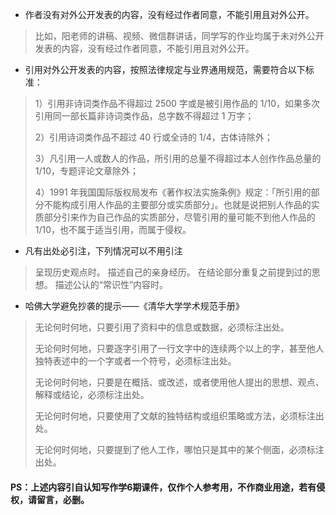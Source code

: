 * 作者没有对外公开发表的内容，没有经过作者同意，不能引用且对外公开。
> 比如，阳老师的讲稿、视频、微信群讲话，同学写的作业均属于未对外公开发表的内容，没有经过作者同意，不能引用且对外公开。
* 引用对外公开发表的内容，按照法律规定与业界通用规范，需要符合以下标准：
> 1）引用非诗词类作品不得超过 2500 字或是被引用作品的 1/10，如果多次引用同一部长篇非诗词类作品，总字数不得超过 1 万字；
>
> 2）引用诗词类作品不超过 40 行或全诗的 1/4，古体诗除外；
>
> 3）凡引用一人或数人的作品，所引用的总量不得超过本人创作作品总量的 1/10，专题评论文章除外；
>
> 4）1991 年我国国际版权局发布《著作权法实施条例》规定：「所引用的部分不能构成引用人作品的主要部分或实质部分」。也就是说把别人作品的实质部分引来作为自己作品的实质部分，尽管引用的量可能不到他人作品的 1/10，也不属于适当引用，而属于侵权。
* 凡有出处必引注，下列情况可以不用引注
> 呈现历史观点时。
> 描述自己的亲身经历。
> 在结论部分重复之前提到过的思想。
> 描述公认的“常识性”内容时。
* 哈佛大学避免抄袭的提示——《清华大学学术规范手册》
> 无论何时何地，只要引用了资料中的信息或数据，必须标注出处。
>
> 无论何时何地，只要逐字引用了一行文字中的连续两个以上的字，甚至他人独特表述中的一个字或者一个符号，必须标注出处。
>
> 无论何时何地，只要是在概括、或改述，或者使用他人提出的思想、观点、解释或结论，必须标注出处。
>
> 无论何时何地，只要使用了文献的独特结构或组织策略或方法，必须标注出处。
>
> 无论何时何地，只要提到了他人工作，哪怕只是其中的某个侧面，必须标注出处。
#### PS：上述内容引自认知写作学6期课件，仅作个人参考用，不作商业用途，若有侵权，请留言，必删。
